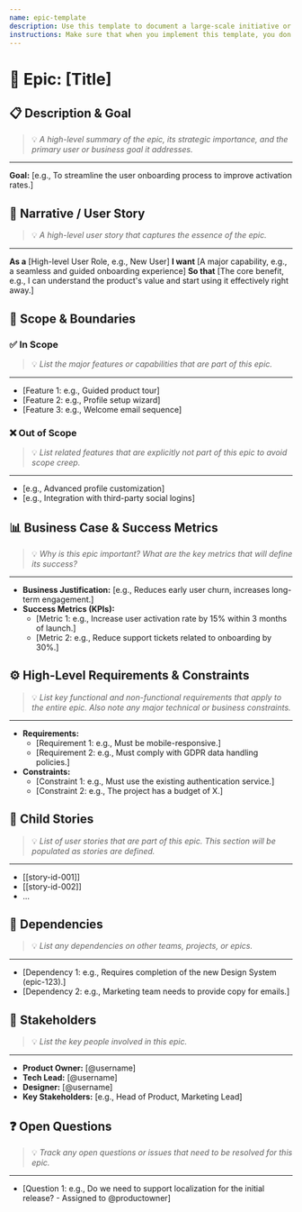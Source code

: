 ```yaml
---
name: epic-template
description: Use this template to document a large-scale initiative or feature as an Epic, bundling related stories.
instructions: Make sure that when you implement this template, you don't include these instructions or any other front matter from this template in your work. Output should always and only be the markdown part outside of the front matter. Never include any tags like <example>, <commentary>, or similar tags - these serve only to increase clarity about implementation. Always use single [ ] brackets to indicate instructions the implementer should follow. When referencing other documents from this project, use wikilinks format [[filename]] to reference them. Do not include the file extension or path.
---
```

# 🚀 Epic: [Title]

## 📋 Description & Goal
> 💡 *A high-level summary of the epic, its strategic importance, and the primary user or business goal it addresses.*
---
**Goal:** [e.g., To streamline the user onboarding process to improve activation rates.]

## 📖 Narrative / User Story
> 💡 *A high-level user story that captures the essence of the epic.*
---
**As a** [High-level User Role, e.g., New User]
**I want** [A major capability, e.g., a seamless and guided onboarding experience]
**So that** [The core benefit, e.g., I can understand the product's value and start using it effectively right away.]

## 🎯 Scope & Boundaries
### ✅ In Scope
> 💡 *List the major features or capabilities that are part of this epic.*
---
*   [Feature 1: e.g., Guided product tour]
*   [Feature 2: e.g., Profile setup wizard]
*   [Feature 3: e.g., Welcome email sequence]

### ❌ Out of Scope
> 💡 *List related features that are explicitly not part of this epic to avoid scope creep.*
---
*   [e.g., Advanced profile customization]
*   [e.g., Integration with third-party social logins]

## 📊 Business Case & Success Metrics
> 💡 *Why is this epic important? What are the key metrics that will define its success?*
---
*   **Business Justification:** [e.g., Reduces early user churn, increases long-term engagement.]
*   **Success Metrics (KPIs):**
    *   [Metric 1: e.g., Increase user activation rate by 15% within 3 months of launch.]
    *   [Metric 2: e.g., Reduce support tickets related to onboarding by 30%.]

## ⚙️ High-Level Requirements & Constraints
> 💡 *List key functional and non-functional requirements that apply to the entire epic. Also note any major technical or business constraints.*
---
*   **Requirements:**
    *   [Requirement 1: e.g., Must be mobile-responsive.]
    *   [Requirement 2: e.g., Must comply with GDPR data handling policies.]
*   **Constraints:**
    *   [Constraint 1: e.g., Must use the existing authentication service.]
    *   [Constraint 2: e.g., The project has a budget of X.]

## 📝 Child Stories
> 💡 *List of user stories that are part of this epic. This section will be populated as stories are defined.*
---
*   [[story-id-001]]
*   [[story-id-002]]
*   ...

## 🔗 Dependencies
> 💡 *List any dependencies on other teams, projects, or epics.*
---
*   [Dependency 1: e.g., Requires completion of the new Design System (epic-123).]
*   [Dependency 2: e.g., Marketing team needs to provide copy for emails.]

## 👥 Stakeholders
> 💡 *List the key people involved in this epic.*
---
*   **Product Owner:** [@username]
*   **Tech Lead:** [@username]
*   **Designer:** [@username]
*   **Key Stakeholders:** [e.g., Head of Product, Marketing Lead]

## ❓ Open Questions
> 💡 *Track any open questions or issues that need to be resolved for this epic.*
---
*   [Question 1: e.g., Do we need to support localization for the initial release? - Assigned to @productowner]